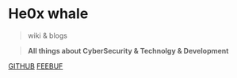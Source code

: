 # He0x whale
 > wiki & blogs

> **All things about CyberSecurity & Technolgy & Development**

[GITHUB](https://github.com/he0xwhale)
[FEEBUF](https://www.freebuf.com/author/he0xwhale)